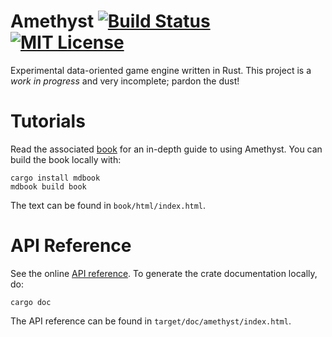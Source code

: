 # Amethyst [![Build Status][s1]][tc] [![MIT License][s2]][ml]

[s1]: https://travis-ci.org/ebkalderon/amethyst.svg?branch=master
[s2]: https://img.shields.io/badge/license-MIT-blue.svg

[ml]: https://github.com/ebkalderon/amethyst/blob/master/COPYING
[tc]: https://travis-ci.org/ebkalderon/amethyst/

Experimental data-oriented game engine written in Rust. This project is a
*work in progress* and very incomplete; pardon the dust!

# Tutorials

Read the associated [book][bk] for an in-depth guide to using Amethyst. You can
build the book locally with:

[bk]: http://ebkalderon.github.io/amethyst/

```
cargo install mdbook
mdbook build book
```

The text can be found in `book/html/index.html`.

# API Reference

See the online [API reference][ar]. To generate the crate documentation locally,
do:

[ar]: http://ebkalderon.github.io/amethyst/doc/amethyst/index.html

```
cargo doc
```

The API reference can be found in `target/doc/amethyst/index.html`.




